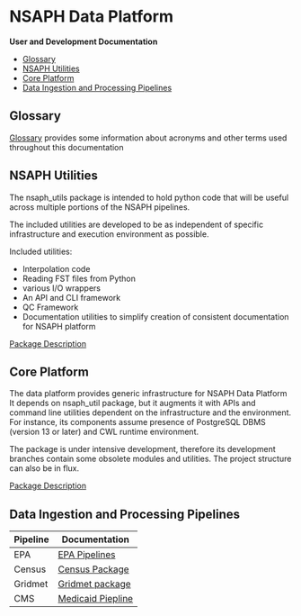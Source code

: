 # NSAPH Data Platform
 **User and Development Documentation**

<!--TOC-->

- [Glossary](#glossary)
- [NSAPH Utilities](#nsaph-utilities)
- [Core Platform](#core-platform)
- [Data Ingestion and Processing Pipelines](#data-ingestion-and-processing-pipelines)

<!--TOC-->

## Glossary

[Glossary](glossary.md) provides some information about
acronyms and other terms used throughout this documentation

## NSAPH Utilities

<!-- section overview from nsaph_utils -->


The nsaph_utils package is intended to hold python 
code that will be useful
across multiple portions of the NSAPH pipelines.

The included utilities are developed to be as independent of
specific infrastructure and execution environment as possible.

Included utilities:

* Interpolation code
* Reading FST files from Python
* various I/O wrappers
* An API and CLI framework
* QC Framework
* Documentation utilities to simplify creation of consistent 
 documentation for NSAPH platform 


<!-- end of section overview from nsaph_utils -->

[Package Description](utils)


## Core Platform

<!-- section overview from nsaph -->

The data platform provides generic infrastructure for NSAPH Data Platform
It depends on nsaph_util package, but it augments it
with APIs and command line utilities dependent on the infrastructure 
and the environment. For instance, its components assume presence of PostgreSQL
DBMS (version 13 or later) and CWL runtime environment.

The package is under intensive development, therefore its 
development branches contain some obsolete modules and utilities.
The project structure can also be in flux.

<!-- end of section overview from nsaph -->


[Package Description](core-platform)

   
## Data Ingestion and Processing Pipelines

| Pipeline | Documentation                                   |
|----------|-------------------------------------------------|
| EPA | [EPA Pipelines](pipelines/epa/index.html)       |
| Census | [Census Package](pipelines/census/index.html)   |
| Gridmet | [Gridmet package](pipelines/gridmet/index.html) |
| CMS | [Medicaid Piepline](pipelines/cms/index.html)  |
